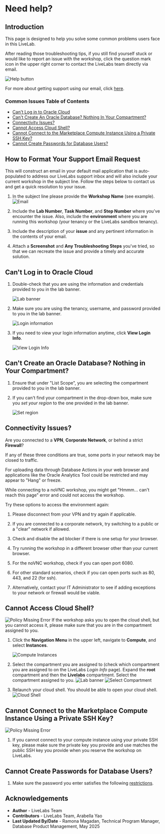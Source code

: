 # Need help?

## Introduction
This page is designed to help you solve some common problems users face in this LiveLab.

After reading those troubleshooting tips, if you still find yourself stuck or would like to report an issue with the workshop, click the question mark icon in the upper right corner to contact the LiveLabs team directly via email.

![Help button](./images/help-button2.png)

For more about getting support using our email, click [here](#HowtoFormatYourSupportEmailRequest).

### Common Issues Table of Contents
  - [Can't Log in to Oracle Cloud](#CantLogintoOracleCloud)
  - [Can't Create An Oracle Database? Nothing In Your Compartment?](#CantCreateanOracleDatabase?NothinginYourCompartment?)
  - [Connectivity Issues?](#ConnectivityIssues?)
  - [Cannot Access Cloud Shell?](#CannotAccessCloudShell?)
  - [Cannot Connect to the Marketplace Compute Instance Using a Private SSH Key?](#CannotConnecttotheMarketplaceComputeInstanceUsingaPrivateSSHKey?)
  - [Cannot Create Passwords for Database Users?](#CannotCreatePasswordsforDatabaseUsers?)

## How to Format Your Support Email Request
This will construct an email in your default mail application that is auto-populated to address our LiveLabs support inbox and will also include your current workshop in the subject line. Follow the steps below to contact us and get a quick resolution to your issue.

1. In the subject line please provide the **Workshop Name** (see example).
    ![Email](./images/e-mail.png)

2. Include the **Lab Number**, **Task Number**, and **Step Number** where you've encounter the issue. Also, include the **environment** where you are running this workshop (your tenancy or the LiveLabs sandbox tenancy).

3. Include the description of your **issue** and any pertinent information in the contents of your email.

4. Attach a **Screenshot** and **Any Troubleshooting Steps** you've tried, so that we can recreate the issue and provide a timely and accurate solution.

## Can't Log in to Oracle Cloud
1. Double-check that you are using the information and credentials provided to you in the lab banner.

    ![Lab banner](./images/banner-info-highlight.png)

2. Make sure you are using the tenancy, username, and password provided to you in the lab banner.

    ![Login information](./images/login-demo1.png)

3. If you need to view your login information anytime, click **View Login Info**.

    ![View Login Info](./images/view-login-info.png)

## Can't Create an Oracle Database? Nothing in Your Compartment?
1. Ensure that under "List Scope", you are selecting the compartment provided to you in the lab banner.

2. If you can't find your compartment in the drop-down box, make sure you *set your region* to the one provided in the lab banner.

    ![Set region](./images/compartment-select.png)

## Connectivity Issues?

Are you connected to a **VPN**, **Corporate Network**, or behind a strict **Firewall**?

If any of these three conditions are true, some ports in your network may be closed to traffic.

For uploading data through Database Actions in your web browser and applications like the Oracle Analytics Tool could be restricted and may appear to "Hang" or freeze.

While connecting to a noVNC workshop, you might get "Hmmm... can't reach this page" error and could not access the workshop.

Try these options to access the environment again:

1. Please disconnect from your VPN and try again if applicable.

2. If you are connected to a corporate network, try switching to a public or a "clear" network if allowed.

3. Check and disable the ad blocker if there is one setup for your browser.

4. Try running the workshop in a different browser other than your current browser.

5. For the noVNC workshop, check if you can open port 6080.

6. For other standard scenarios, check if you can open ports such as 80, 443, and 22 (for ssh).

7. Alternatively, contact your IT Administrator to see if adding exceptions to your network or firewall would be viable.

## Cannot Access Cloud Shell?

   ![Policy Missing Error](./images/policy-missing.png " ")
If the workshop asks you to open the cloud shell, but you cannot access it, please make sure that you are in the compartment assigned to you.

1. Click the **Navigation Menu** in the upper left, navigate to **Compute**, and select **Instances**.

   ![Compute Instances](../../images/console/compute-instances.png " ")

2. Select the compartment you are assigned to (check which compartment you are assigned to on the LiveLabs *Login Info* page). Expand the **root** compartment and then the **Livelabs** compartment. Select the compartment assigned to you.
   ![Lab banner](./images/banner-info-highlight.png)
   ![Select Compartment](../../images/console/select-compartment.png " ")

3. Relaunch your cloud shell. You should be able to open your cloud shell.
   ![Cloud Shell](../../images/console//cloud-shell.png " ")

## Cannot Connect to the Marketplace Compute Instance Using a Private SSH Key?

   ![Policy Missing Error](./images/private-ssh-key-denied.png " ")
1. If you cannot connect to your compute instance using your private SSH key, please make sure the private key you provide and use matches the public SSH key you provide when you reserve the workshop on LiveLabs.


## Cannot Create Passwords for Database Users?

1. Make sure the password you enter satisfies the following [restrictions](https://docs.oracle.com/en/cloud/saas/marketing/responsys-user/Account_PasswordRestrictions.htm).

## Acknowledgements
* **Author** - LiveLabs Team
* **Contributors** - LiveLabs Team, Arabella Yao
* **Last Updated By/Date** - Ramona Magadan, Technical Program Manager, Database Product Management, May 2025